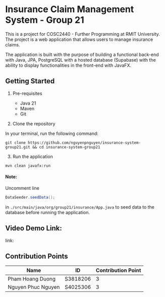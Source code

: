 # Insurance Claim Management System - Group 21

This is a project for COSC2440 - Further Programming at RMIT University.
The project is a web application that allows users to manage insurance claims.

The application is built with the purpose of building a functional back-end with Java, JPA, PostgreSQL with a hosted
database (Supabase) with the ability to display functionalities in the front-end with JavaFX.

## Getting Started

1. Pre-requisites
    - Java 21
    - Maven
    - Git

2. Clone the repository

In your terminal, run the following command:

```shell
git clone https://github.com/nguyenpnguyen/insurance-system-group21.git && cd insurance-system-group21
```

3. Run the application

```shell
mvn clean javafx:run
```

#### Note:

Uncomment line

```java 
DataSeeder.seedData();
``` 

in ```./src/main/java/org/group21/insurance/App.java``` to seed data to
the database before running the application.

## Video Demo Link:
link: 

## Contribution Points
| Name               | ID       | Contribution Point |
|--------------------|----------|--------------------|
| Pham Hoang Duong   | S3818206 | 3                  |
| Nguyen Phuc Nguyen | S4025306 | 3                  |